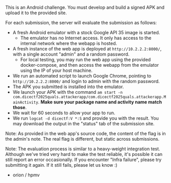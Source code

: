 This is an Android challenge. You must develop and build a signed APK and upload it to the provided site.

For each submission, the server will evaluate the submission as follows:

- A fresh Android emulator with a stock Google API 35 image is started.
  - The emulator has no Internet access. It only has access to the internal network where the webapp is hosted.
- A fresh instance of the web app is deployed at `http://10.2.2.2:8000/`, with a single account "admin" and a random password.
  - For local testing, you may run the web app using the provided docker-compose, and then access the webapp from the emulator using the IP of your host machine.
- We run an automated script to launch Google Chrome, pointing to `http://10.2.2.2:8000/` and login to admin with the random password.
- The APK you submitted is installed into the emulator.
- We launch your APK with the command `am start -n com.dicectf2025quals.attackerapp/com.dicectf2025quals.attackerapp.MainActivity`. **Make sure your package name and activity name match those**.
- We wait for 60 seconds to allow your app to run.
- We run `logcat -d dicectf:V *:S` and provide you with the result. You may download the output in the "status" tab of the submission site.

Note: As provided in the web app's source code, the content of the flag is in the admin's note. The real flag is different, but static across submissions.

Note: The evaluation process is similar to a heavy-weight integration test. Although we've tried very hard to make the test reliable, it's possible it can still report an error occasionally. If you encounter "Infra failure", please try submitting it again. If it still fails, please let us know :)

- orion / hpmv